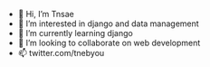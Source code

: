 - 👋 Hi, I’m Tnsae
- 👀 I’m interested in django and data management
- 🌱 I’m currently learning django
- 💞️ I’m looking to collaborate on web development
- 📫 twitter.com/tnebyou

<!---
Tnsae6/Tnsae6 is a ✨ special ✨ repository because its `README.md` (this file) appears on your GitHub profile.
You can click the Preview link to take a look at your changes.
--->
